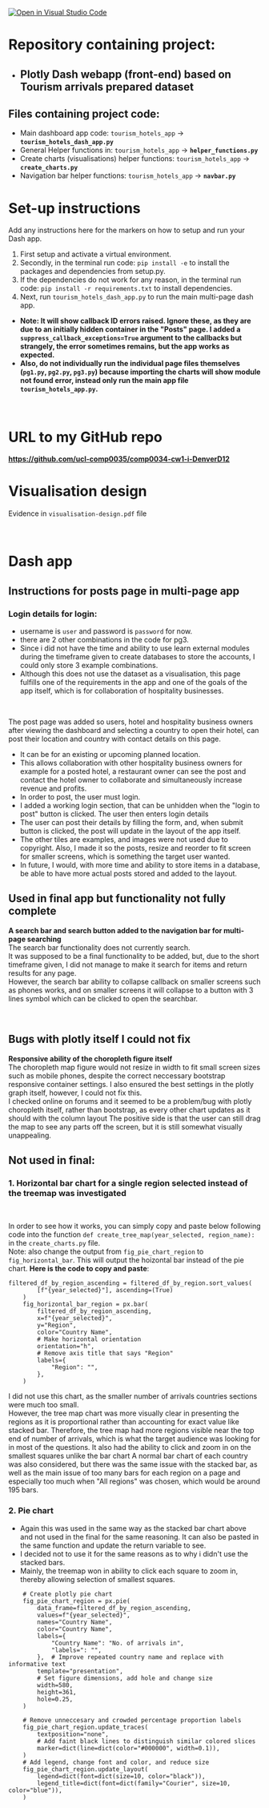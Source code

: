[![Open in Visual Studio Code](https://classroom.github.com/assets/open-in-vscode-c66648af7eb3fe8bc4f294546bfd86ef473780cde1dea487d3c4ff354943c9ae.svg)](https://classroom.github.com/online_ide?assignment_repo_id=9733923&assignment_repo_type=AssignmentRepo)
# **Repository containing project:**
- ## **Plotly Dash webapp (front-end) based on Tourism arrivals prepared dataset**
## **Files containing project code:**
- Main dashboard app code: `tourism_hotels_app` -> **`tourism_hotels_dash_app.py`**
- General Helper functions in: `tourism_hotels_app` -> **`helper_functions.py`**
- Create charts (visualisations) helper functions: `tourism_hotels_app` -> **`create_charts.py`**
- Navigation bar helper functions: `tourism_hotels_app` -> **`navbar.py`**

# Set-up instructions

Add any instructions here for the markers on how to setup and run your Dash app.  

1. First setup and activate a virtual environment.
2. Secondly, in the terminal run code: `pip install -e` to install the packages and dependencies from setup.py.
3. If the dependencies do not work for any reason, in the terminal run code: `pip install -r requirements.txt` to install dependencies.
4. Next, run `tourism_hotels_dash_app.py` to run the main multi-page dash app.

- **Note: It will show callback ID errors raised. Ignore these, as they are due to an initially hidden container in the "Posts" page. I added a `suppress_callback_exceptions=True` argument to the callbacks but strangely, the error sometimes remains, but the app works as expected.**
- **Also, do not individually run the individual page files themselves (`pg1.py`, `pg2.py`, `pg3.py`) because importing the charts will show module not found error, instead only run the main app file `tourism_hotels_app.py`.**

<br/>

# **URL to my GitHub repo**
**https://github.com/ucl-comp0035/comp0034-cw1-i-DenverD12**

# Visualisation design
Evidence in `visualisation-design.pdf` file  

<br/>

# Dash app
## **Instructions for posts page in multi-page app**
### Login details for login:
- username is `user` and password is `password` for now. 
- there are 2 other combinations in the code for pg3.
- Since i did not have the time and ability to use learn external modules during the timeframe given to create databases to store the accounts, I could only store 3 example combinations. 
- Although this does not use the dataset as a visualisation, this page fulfills one of the requirements in the app and one of the goals of the app itself, which is for collaboration of hospitality businesses.
<br/>

The post page was added so users, hotel and hospitality business owners after viewing the dashboard and selecting a country to open their hotel, can post their location and country with contact details on this page.  
- It can be for an existing or upcoming planned location.
- This allows collaboration with other hospitality business owners for example for a posted hotel, a restaurant owner can see the post and contact the hotel owner to collaborate and simultaneously increase revenue and profits.
- In order to post, the user must login. 
- I added a working login section, that can be unhidden when the "login to post" button is clicked. The user then enters login details  
- The user can post their details by filling the form, and, when submit button is clicked, the post will update in the layout of the app itself.
- The other tiles are examples, and images were not used due to copyright. Also, I made it so the posts, resize and reorder to fit screen for smaller screens, which is something the target user wanted.
- In future, I would, with more time and ability to store items in a database, be able to have more actual posts stored and added to the layout.
## **Used in final app but functionality not fully complete**   
**A search bar and search button added to the navigation bar for multi-page searching**
<br/>
The search bar functionality does not currently search.   
It was supposed to be a final functionality to be added, but, due to the short timeframe given, I did not manage to make it search for items and return results for any page.  
However, the search bar ability to collapse callback on smaller screens such as phones works, and on smaller screens it will collapse to a button with 3 lines symbol which can be clicked to open the searchbar. 


<br/>

## **Bugs with plotly itself I could not fix**  
**Responsive ability of the choropleth figure itself**  
The choropleth map figure would not resize in width to fit small screen sizes such as mobile phones, despite the correct neccessary bootstrap responsive container settings. I also ensured the best settings in the plotly graph itself, however, I could not fix this.  
I checked online on forums and it seemed to be a problem/bug with plotly choropleth itself, rather than bootstrap, as every other chart updates as it should with the column layout 
The positive side is that the user can still drag the map to see any parts off the screen, but it is still somewhat visually unappealing.


## **Not used in final**:  
### **1. Horizontal bar chart for a single region selected instead of the treemap was investigated**  
<br/>

In order to see how it works, you can simply copy and paste below following code into the function `def create_tree_map(year_selected, region_name):` in the `create_charts.py` file.  
Note: also change the output from `fig_pie_chart_region` to `fig_horizontal_bar`. This will output the hoizontal bar instead of the pie chart.
**Here is the code to copy and paste**:
```
filtered_df_by_region_ascending = filtered_df_by_region.sort_values(
        [f"{year_selected}"], ascending=(True)
    )
    fig_horizontal_bar_region = px.bar(
        filtered_df_by_region_ascending,
        x=f"{year_selected}",
        y="Region",
        color="Country Name",
        # Make horizontal orientation
        orientation="h",
        # Remove axis title that says "Region"
        labels={
            "Region": "",
        },
    )
```
I did not use this chart, as the smaller number of arrivals countries sections were much too small.   
 However, the tree map chart was more visually clear in presenting the regions as it is proportional rather than accounting for exact value like stacked bar. Therefore, the tree map had more regions visible near the top end of number of arrivals, which is what the target audience was looking for in most of the questions. It also had the ability to click and zoom in on the smallest squares unlike the bar chart
A normal bar chart of each country was also considered, but there was the same issue with the stacked bar, as well as the main issue of too many bars for each region on a page and especially too much when "All regions" was chosen, which would be around 195 bars.
<br/>

### **2. Pie chart**  
- Again this was used in the same way as the stacked bar chart above and not used in the final for the same reasoning. It can also be pasted in the same function and update the return variable to see.  
- I decided not to use it for the same reasons as to why i didn't use the stacked bars.
- Mainly, the treemap won in ability to click each square to zoom in, thereby allowing selection of smallest squares.

```
    # Create plotly pie chart
    fig_pie_chart_region = px.pie(
        data_frame=filtered_df_by_region_ascending,
        values=f"{year_selected}",
        names="Country Name",
        color="Country Name",
        labels={
            "Country Name": "No. of arrivals in",
            "labels=": "",
        },  # Improve repeated country name and replace with informative text
        template="presentation",
        # Set figure dimensions, add hole and change size
        width=580,
        height=361,
        hole=0.25,
    )

    # Remove unneccesary and crowded percentage proportion labels
    fig_pie_chart_region.update_traces(
        textposition="none",
        # Add faint black lines to distinguish similar colored slices
        marker=dict(line=dict(color="#000000", width=0.1)),
    )
    # Add legend, change font and color, and reduce size
    fig_pie_chart_region.update_layout(
        legend=dict(font=dict(size=10, color="black")),
        legend_title=dict(font=dict(family="Courier", size=10, color="blue")),
    )
```

